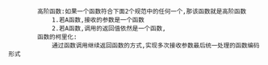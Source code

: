 
            高阶函数:如果一个函数符合下面2个规范中的任何一个,那该函数就是高阶函数
                1.若A函数,接收的参数是一个函数
                2.若A函数,调用的返回值依然是一个函数,
            函数的柯里化:
                通过函数调用继续返回函数的方式,实现多次接收参数最后统一处理的函数编码形式
     